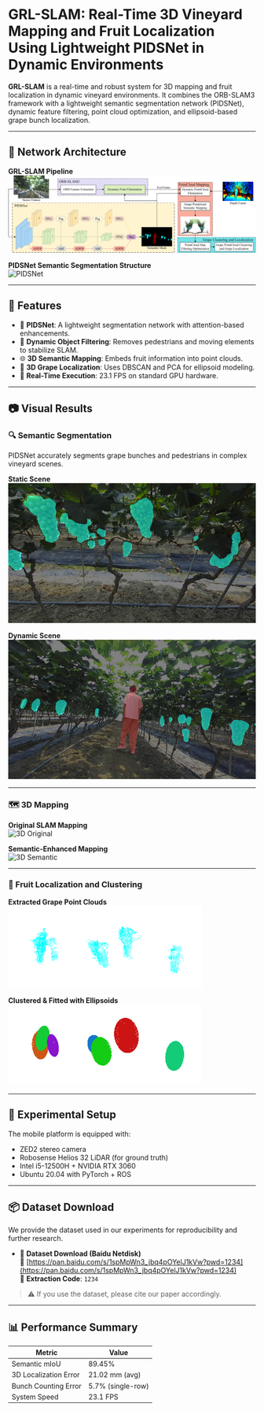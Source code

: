 # GRL-SLAM: Real-Time 3D Vineyard Mapping and Fruit Localization Using Lightweight PIDSNet in Dynamic Environments

**GRL-SLAM** is a real-time and robust system for 3D mapping and fruit localization in dynamic vineyard environments. It combines the ORB-SLAM3 framework with a lightweight semantic segmentation network (PIDSNet), dynamic feature filtering, point cloud optimization, and ellipsoid-based grape bunch localization.

---

## 🧠 Network Architecture

**GRL-SLAM Pipeline**  
![GRL-SLAM Overview](figures/grl_slam_framework.png)

**PIDSNet Semantic Segmentation Structure**  
![PIDSNet](figures/pidsnet_framework.png)

---

## 🔧 Features

- 🧠 **PIDSNet**: A lightweight segmentation network with attention-based enhancements.
- 🧹 **Dynamic Object Filtering**: Removes pedestrians and moving elements to stabilize SLAM.
- 🌐 **3D Semantic Mapping**: Embeds fruit information into point clouds.
- 🍇 **3D Grape Localization**: Uses DBSCAN and PCA for ellipsoid modeling.
- 🚀 **Real-Time Execution**: 23.1 FPS on standard GPU hardware.

---

## 📷 Visual Results

### 🔍 Semantic Segmentation
PIDSNet accurately segments grape bunches and pedestrians in complex vineyard scenes.

**Static Scene**  
![Segmentation Static](figures/segmentation_static.png)

**Dynamic Scene**  
![Segmentation Dynamic](figures/segmentation_dynamic.png)

---

### 🗺️ 3D Mapping

**Original SLAM Mapping**  
![3D Original](figures/3d_original.png)

**Semantic-Enhanced Mapping**  
![3D Semantic](figures/3d_semantic.png)

---

### 🍇 Fruit Localization and Clustering

**Extracted Grape Point Clouds**  
![Grape Points](figures/grape_points.png)

**Clustered & Fitted with Ellipsoids**  
![Grape Clusters](figures/grape_clusters.png)

---

## 🧪 Experimental Setup

The mobile platform is equipped with:
- ZED2 stereo camera
- Robosense Helios 32 LiDAR (for ground truth)
- Intel i5-12500H + NVIDIA RTX 3060
- Ubuntu 20.04 with PyTorch + ROS

---

## 📦 Dataset Download

We provide the dataset used in our experiments for reproducibility and further research.

- 📁 **Dataset Download (Baidu Netdisk)**  
  🔗 [https://pan.baidu.com/s/1spMpWn3_jbq4pOYelJ1kVw?pwd=1234](https://pan.baidu.com/s/1spMpWn3_jbq4pOYelJ1kVw?pwd=1234)  
  🔑 **Extraction Code**: `1234`  
> ⚠️ If you use the dataset, please cite our paper accordingly.

---

## 📊 Performance Summary

| Metric                        | Value                     |
|------------------------------|---------------------------|
| Semantic mIoU                | 89.45%                    |
| 3D Localization Error        | 21.02 mm (avg)            |
| Bunch Counting Error         | 5.7% (single-row)         |
| System Speed                 | 23.1 FPS                  |
